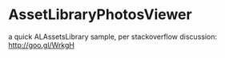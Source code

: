 AssetLibraryPhotosViewer
========================

a quick  ALAssetsLibrary sample, per stackoverflow discussion: http://goo.gl/WrkgH
